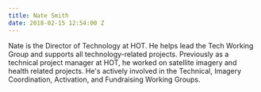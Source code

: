 ```yaml
---
title: Nate Smith
date: 2018-02-15 12:54:00 Z
---
```


Nate is the Director of Technology at HOT. He helps lead the Tech Working Group and supports all technology-related projects. Previously as a technical project manager at HOT, he worked on satellite imagery and health related projects. He's actively involved in the Technical, Imagery Coordination, Activation, and Fundraising Working Groups.